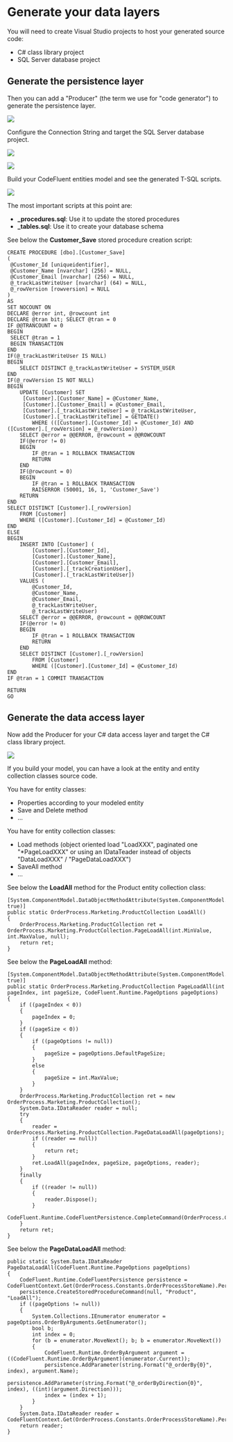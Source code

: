 # Generate your data layers

You will need to create Visual Studio projects to host your generated source code:
* C# class library project
* SQL Server database project


## Generate the persistence layer

Then you can add a "Producer" (the term  we use for "code generator") to generate the persistence layer.

![](img/getting-started/generate-your-data-layers-01.png)

Configure the Connection String and target the SQL Server database project.

![](img/getting-started/generate-your-data-layers-03.png)

![](img/getting-started/generate-your-data-layers-02.png)

Build your CodeFluent entities model and see the generated T-SQL scripts.

![](img/getting-started/generate-your-data-layers-04.png)

The most important scripts at this point are:
* **_procedures.sql**: Use it to update the stored procedures
* **_tables.sql**: Use it to create your database schema

See below the **Customer_Save** stored procedure creation script:

    CREATE PROCEDURE [dbo].[Customer_Save]
    (
     @Customer_Id [uniqueidentifier],
     @Customer_Name [nvarchar] (256) = NULL,
     @Customer_Email [nvarchar] (256) = NULL,
     @_trackLastWriteUser [nvarchar] (64) = NULL,
     @_rowVersion [rowversion] = NULL
    )
    AS
    SET NOCOUNT ON
    DECLARE @error int, @rowcount int
    DECLARE @tran bit; SELECT @tran = 0
    IF @@TRANCOUNT = 0
    BEGIN
     SELECT @tran = 1
     BEGIN TRANSACTION
    END
    IF(@_trackLastWriteUser IS NULL)
    BEGIN
        SELECT DISTINCT @_trackLastWriteUser = SYSTEM_USER 
    END
    IF(@_rowVersion IS NOT NULL)
    BEGIN
        UPDATE [Customer] SET
         [Customer].[Customer_Name] = @Customer_Name,
         [Customer].[Customer_Email] = @Customer_Email,
         [Customer].[_trackLastWriteUser] = @_trackLastWriteUser,
         [Customer].[_trackLastWriteTime] = GETDATE()
            WHERE (([Customer].[Customer_Id] = @Customer_Id) AND ([Customer].[_rowVersion] = @_rowVersion))
        SELECT @error = @@ERROR, @rowcount = @@ROWCOUNT
        IF(@error != 0)
        BEGIN
            IF @tran = 1 ROLLBACK TRANSACTION
            RETURN
        END
        IF(@rowcount = 0)
        BEGIN
            IF @tran = 1 ROLLBACK TRANSACTION
            RAISERROR (50001, 16, 1, 'Customer_Save')
        RETURN
    END
    SELECT DISTINCT [Customer].[_rowVersion] 
        FROM [Customer]
        WHERE ([Customer].[Customer_Id] = @Customer_Id)
    END
    ELSE
    BEGIN
        INSERT INTO [Customer] (
            [Customer].[Customer_Id],
            [Customer].[Customer_Name],
            [Customer].[Customer_Email],
            [Customer].[_trackCreationUser],
            [Customer].[_trackLastWriteUser])
        VALUES (
            @Customer_Id,
            @Customer_Name,
            @Customer_Email,
            @_trackLastWriteUser,
            @_trackLastWriteUser)
        SELECT @error = @@ERROR, @rowcount = @@ROWCOUNT
        IF(@error != 0)
        BEGIN
            IF @tran = 1 ROLLBACK TRANSACTION
            RETURN
        END
        SELECT DISTINCT [Customer].[_rowVersion] 
            FROM [Customer]
            WHERE ([Customer].[Customer_Id] = @Customer_Id)
    END
    IF @tran = 1 COMMIT TRANSACTION
        
    RETURN
    GO


## Generate the data access layer

Now add the Producer for your C# data access layer and target the C# class library project.

![](img/getting-started/generate-your-data-layers-05.png)

If you build your model, you can have a look at the entity and entity collection classes source code.

You have for entity classes:
* Properties according to your modeled entity
* Save and Delete method
* ...

You have for entity collection classes:
* Load methods (object oriented load "LoadXXX", paginated one "*PageLoadXXX" or using an IDataTeader instead of objects "DataLoadXXX" / "PageDataLoadXXX")
* SaveAll method
* ... 

See below the **LoadAll** method for the Product entity collection class:

    [System.ComponentModel.DataObjectMethodAttribute(System.ComponentModel.DataObjectMethodType.Select, true)]
    public static OrderProcess.Marketing.ProductCollection LoadAll()
    {
        OrderProcess.Marketing.ProductCollection ret = OrderProcess.Marketing.ProductCollection.PageLoadAll(int.MinValue, int.MaxValue, null);
        return ret;
    }

See below the **PageLoadAll** method:

    [System.ComponentModel.DataObjectMethodAttribute(System.ComponentModel.DataObjectMethodType.Select, true)]
    public static OrderProcess.Marketing.ProductCollection PageLoadAll(int pageIndex, int pageSize, CodeFluent.Runtime.PageOptions pageOptions)
    {
        if ((pageIndex < 0))
        {
            pageIndex = 0;
        }
        if ((pageSize < 0))
        {
            if ((pageOptions != null))
            {
                pageSize = pageOptions.DefaultPageSize;
            }
            else
            {
                pageSize = int.MaxValue;
            }
        }
        OrderProcess.Marketing.ProductCollection ret = new OrderProcess.Marketing.ProductCollection();
        System.Data.IDataReader reader = null;
        try
        {
            reader = OrderProcess.Marketing.ProductCollection.PageDataLoadAll(pageOptions);
            if ((reader == null))
            {
                return ret;
            }
            ret.LoadAll(pageIndex, pageSize, pageOptions, reader);
        }
        finally
        {
            if ((reader != null))
            {
                reader.Dispose();
            }
            CodeFluent.Runtime.CodeFluentPersistence.CompleteCommand(OrderProcess.Constants.OrderProcessStoreName);
        }
        return ret;
    }

See below the **PageDataLoadAll** method:

    public static System.Data.IDataReader PageDataLoadAll(CodeFluent.Runtime.PageOptions pageOptions)
    {
        CodeFluent.Runtime.CodeFluentPersistence persistence = CodeFluentContext.Get(OrderProcess.Constants.OrderProcessStoreName).Persistence;
        persistence.CreateStoredProcedureCommand(null, "Product", "LoadAll");
        if ((pageOptions != null))
        {
            System.Collections.IEnumerator enumerator = pageOptions.OrderByArguments.GetEnumerator();
            bool b;
            int index = 0;
            for (b = enumerator.MoveNext(); b; b = enumerator.MoveNext())
            {
                CodeFluent.Runtime.OrderByArgument argument = ((CodeFluent.Runtime.OrderByArgument)(enumerator.Current));
                persistence.AddParameter(string.Format("@_orderBy{0}", index), argument.Name);
                persistence.AddParameter(string.Format("@_orderByDirection{0}", index), ((int)(argument.Direction)));
                index = (index + 1);
            }
        }
        System.Data.IDataReader reader = CodeFluentContext.Get(OrderProcess.Constants.OrderProcessStoreName).Persistence.ExecuteReader();
        return reader;
    }